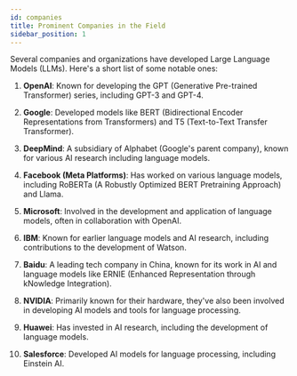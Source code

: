 ```yaml
---
id: companies
title: Prominent Companies in the Field
sidebar_position: 1
---
```


Several companies and organizations have developed Large Language Models (LLMs). Here's a short list of some notable ones:

1. **OpenAI**: Known for developing the GPT (Generative Pre-trained Transformer) series, including GPT-3 and GPT-4.

2. **Google**: Developed models like BERT (Bidirectional Encoder Representations from Transformers) and T5 (Text-to-Text Transfer Transformer).

3. **DeepMind**: A subsidiary of Alphabet (Google's parent company), known for various AI research including language models.

4. **Facebook (Meta Platforms)**: Has worked on various language models, including RoBERTa (A Robustly Optimized BERT Pretraining Approach) and Llama.

5. **Microsoft**: Involved in the development and application of language models, often in collaboration with OpenAI.

6. **IBM**: Known for earlier language models and AI research, including contributions to the development of Watson.

7. **Baidu**: A leading tech company in China, known for its work in AI and language models like ERNIE (Enhanced Representation through kNowledge Integration).

8. **NVIDIA**: Primarily known for their hardware, they've also been involved in developing AI models and tools for language processing.

9. **Huawei**: Has invested in AI research, including the development of language models.

10. **Salesforce**: Developed AI models for language processing, including Einstein AI.